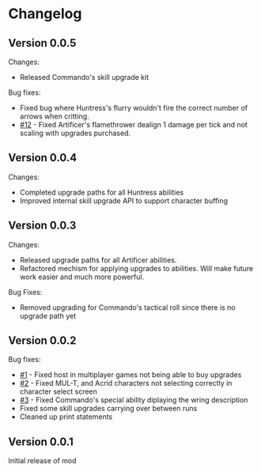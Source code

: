 # Changelog

## Version 0.0.5

Changes:

- Released Commando's skill upgrade kit

Bug fixes:

- Fixed bug where Huntress's flurry wouldn't fire the correct number of arrows when critting.
- [#12](https://gitlab.com/cwmlolzlz/ror2skillsplusplus/-/issues/12) - Fixed Artificer's flamethrower dealign 1 damage per tick and not scaling with upgrades purchased.

## Version 0.0.4

Changes:

- Completed upgrade paths for all Huntress abilities
- Improved internal skill upgrade API to support character buffing

## Version 0.0.3

Changes:

- Released upgrade paths for all Artificer abilities.
- Refactored mechism for applying upgrades to abilities. Will make future work easier and much more powerful.

Bug Fixes:

- Removed upgrading for Commando's tactical roll since there is no upgrade path yet

## Version 0.0.2

Bug fixes:

- [#1](https://gitlab.com/cwmlolzlz/ror2skillsplusplus/-/issues/1) - Fixed host in multiplayer games not being able to buy upgrades
- [#2](https://gitlab.com/cwmlolzlz/ror2skillsplusplus/-/issues/2) - Fixed MUL-T, and Acrid characters not selecting correctly in character select screen
- [#3](https://gitlab.com/cwmlolzlz/ror2skillsplusplus/-/issues/3) - Fixed Commando's special ability diplaying the wring description
- Fixed some skill upgrades carrying over between runs
- Cleaned up print statements

## Version 0.0.1

Initial release of mod
